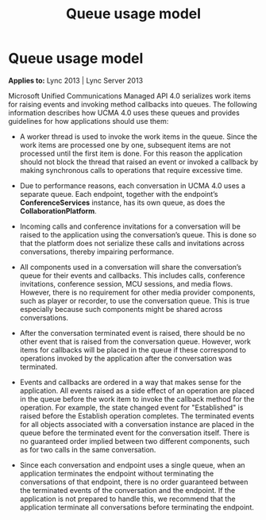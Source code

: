 ﻿---
title: Queue usage model
TOCTitle: Queue usage model
ms:assetid: 7179d835-5fe3-4703-8b40-0245fd6ccea0
ms:mtpsurl: https://msdn.microsoft.com/en-us/library/Dn466081(v=office.15)
ms:contentKeyID: 57103169
ms.date: 07/25/2014
mtps_version: v=office.15
---

# Queue usage model


**Applies to:** Lync 2013 | Lync Server 2013

Microsoft Unified Communications Managed API 4.0 serializes work items for raising events and invoking method callbacks into queues. The following information describes how UCMA 4.0 uses these queues and provides guidelines for how applications should use them:

  - A worker thread is used to invoke the work items in the queue. Since the work items are processed one by one, subsequent items are not processed until the first item is done. For this reason the application should not block the thread that raised an event or invoked a callback by making synchronous calls to operations that require excessive time.

  - Due to performance reasons, each conversation in UCMA 4.0 uses a separate queue. Each endpoint, together with the endpoint’s **ConferenceServices** instance, has its own queue, as does the **CollaborationPlatform**.

  - Incoming calls and conference invitations for a conversation will be raised to the application using the conversation’s queue. This is done so that the platform does not serialize these calls and invitations across conversations, thereby impairing performance.

  - All components used in a conversation will share the conversation’s queue for their events and callbacks. This includes calls, conference invitations, conference session, MCU sessions, and media flows. However, there is no requirement for other media provider components, such as player or recorder, to use the conversation queue. This is true especially because such components might be shared across conversations.

  - After the conversation terminated event is raised, there should be no other event that is raised from the conversation queue. However, work items for callbacks will be placed in the queue if these correspond to operations invoked by the application after the conversation was terminated.

  - Events and callbacks are ordered in a way that makes sense for the application. All events raised as a side effect of an operation are placed in the queue before the work item to invoke the callback method for the operation. For example, the state changed event for "Established" is raised before the Establish operation completes. The terminated events for all objects associated with a conversation instance are placed in the queue before the terminated event for the conversation itself. There is no guaranteed order implied between two different components, such as for two calls in the same conversation.

  - Since each conversation and endpoint uses a single queue, when an application terminates the endpoint without terminating the conversations of that endpoint, there is no order guaranteed between the terminated events of the conversation and the endpoint. If the application is not prepared to handle this, we recommend that the application terminate all conversations before terminating the endpoint.

